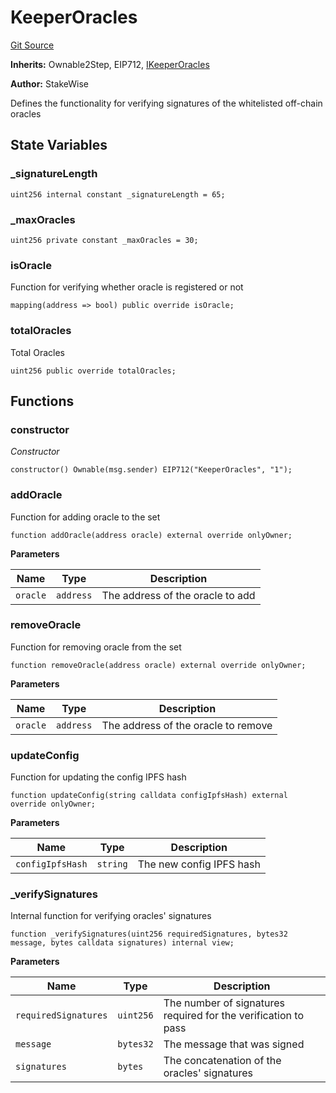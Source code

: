 # KeeperOracles
[Git Source](https://github.com/stakewise/v3-core/blob/c4059a64871829ca60ea58f054baf8eb13d3572a/contracts/keeper/KeeperOracles.sol)

**Inherits:**
Ownable2Step, EIP712, [IKeeperOracles](/contracts/interfaces/IKeeperOracles.sol/interface.IKeeperOracles.md)

**Author:**
StakeWise

Defines the functionality for verifying signatures of the whitelisted off-chain oracles


## State Variables
### _signatureLength

```solidity
uint256 internal constant _signatureLength = 65;
```


### _maxOracles

```solidity
uint256 private constant _maxOracles = 30;
```


### isOracle
Function for verifying whether oracle is registered or not


```solidity
mapping(address => bool) public override isOracle;
```


### totalOracles
Total Oracles


```solidity
uint256 public override totalOracles;
```


## Functions
### constructor

*Constructor*


```solidity
constructor() Ownable(msg.sender) EIP712("KeeperOracles", "1");
```

### addOracle

Function for adding oracle to the set


```solidity
function addOracle(address oracle) external override onlyOwner;
```
**Parameters**

|Name|Type|Description|
|----|----|-----------|
|`oracle`|`address`|The address of the oracle to add|


### removeOracle

Function for removing oracle from the set


```solidity
function removeOracle(address oracle) external override onlyOwner;
```
**Parameters**

|Name|Type|Description|
|----|----|-----------|
|`oracle`|`address`|The address of the oracle to remove|


### updateConfig

Function for updating the config IPFS hash


```solidity
function updateConfig(string calldata configIpfsHash) external override onlyOwner;
```
**Parameters**

|Name|Type|Description|
|----|----|-----------|
|`configIpfsHash`|`string`|The new config IPFS hash|


### _verifySignatures

Internal function for verifying oracles' signatures


```solidity
function _verifySignatures(uint256 requiredSignatures, bytes32 message, bytes calldata signatures) internal view;
```
**Parameters**

|Name|Type|Description|
|----|----|-----------|
|`requiredSignatures`|`uint256`|The number of signatures required for the verification to pass|
|`message`|`bytes32`|The message that was signed|
|`signatures`|`bytes`|The concatenation of the oracles' signatures|


